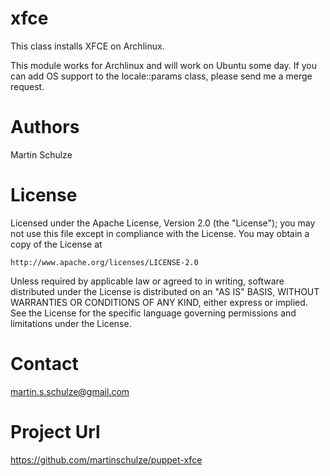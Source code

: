 # xfce #

This class installs XFCE on Archlinux.

This module works for Archlinux and will work on Ubuntu some day. If you can add OS support to the locale::params class, please send me a merge request.

# Authors #
Martin Schulze

# License #
Licensed under the Apache License, Version 2.0 (the "License");
you may not use this file except in compliance with the License.
You may obtain a copy of the License at

    http://www.apache.org/licenses/LICENSE-2.0

Unless required by applicable law or agreed to in writing, software
distributed under the License is distributed on an "AS IS" BASIS,
WITHOUT WARRANTIES OR CONDITIONS OF ANY KIND, either express or implied.
See the License for the specific language governing permissions and
limitations under the License.

# Contact #
martin.s.schulze@gmail.com

# Project Url # 
https://github.com/martinschulze/puppet-xfce

